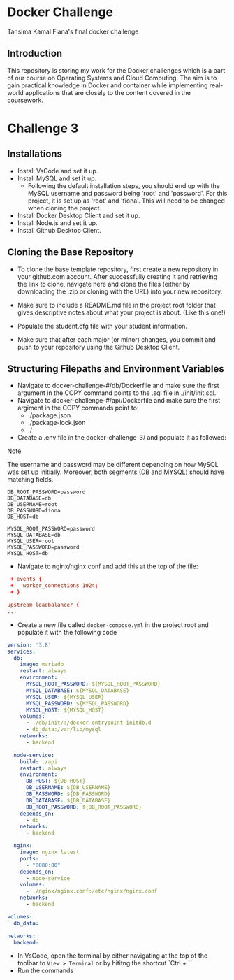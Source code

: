 # Docker Challenge
Tansima Kamal Fiana's final docker challenge

## Introduction
This repository is storing my work for the Docker challenges which is a part of our course on Operating Systems and Cloud Computing. The aim is to gain practical knowledge in Docker and container while implementing real-world applications that are closely to the content covered in the coursework.

# Challenge 3

## Installations
 - Install VsCode and set it up.
 - Install MySQL and set it up.
   - Following the default installation steps, you should end up with the MySQL username and password being 'root' and 'password'. For this project, it is set up as 'root' and 'fiona'. This will need to be changed when cloning the project.
 - Install Docker Desktop Client and set it up.
 - Install Node.js and set it up.
 - Install Github Desktop Client.

## Cloning the Base Repository
- To clone the base template repository, first create a new repository in your github.com account. After successfully creating it and retrieving the link to clone, navigate here and clone the files (either by downloading the .zip or cloning with the URL) into your new repository.
 - Make sure to include a README.md file in the project root folder that gives descriptive notes about what your project is about. (Like this one!)
 - Populate the student.cfg file with your student information.

 - Make sure that after each major (or minor) changes, you commit and push to your repository using the Github Desktop Client.

## Structuring Filepaths and Environment Variables
 - Navigate to docker-challenge-#/db/Dockerfile and make sure the first argument in the COPY command points to the .sql file in ./init/init.sql.
 - Navigate to docker-challenge-#/api/Dockerfile and make sure the first argiment in the COPY commands point to:
   - ./package.json
   - ./package-lock.json
   - ./
 - Create a .env file in the docker-challenge-3/ and populate it as followed:
 > [!NOTE]
 > The username and password may be different depending on how MySQL was set up initially.
 > Moreover, both segments (DB and MYSQL) should have matching fields.

```env
DB_ROOT_PASSWORD=password
DB_DATABASE=db
DB_USERNAME=root
DB_PASSWORD=fiona
DB_HOST=db

MYSQL_ROOT_PASSWORD=password
MYSQL_DATABASE=db
MYSQL_USER=root
MYSQL_PASSWORD=password
MYSQL_HOST=db
```

 - Navigate to nginx/nginx.conf and add this at the top of the file:
```conf
 + events {
 +   worker_connections 1024;
 + }

upstream loadbalancer {
...
```

 - Create a new file called `docker-compose.yml` in the project root and populate it with the following code
```yml
version: '3.8'
services:
  db:
    image: mariadb
    restart: always
    environment:
      MYSQL_ROOT_PASSWORD: ${MYSQL_ROOT_PASSWORD}
      MYSQL_DATABASE: ${MYSQL_DATABASE}
      MYSQL_USER: ${MYSQL_USER}
      MYSQL_PASSWORD: ${MYSQL_PASSWORD}
      MYSQL_HOST: ${MYSQL_HOST}
    volumes:
      - ./db/init/:/docker-entrypoint-initdb.d
      - db_data:/var/lib/mysql
    networks:
      - backend

  node-service:
    build: ./api
    restart: always
    environment:
      DB_HOST: ${DB_HOST}
      DB_USERNAME: ${DB_USERNAME}
      DB_PASSWORD: ${DB_PASSWORD}
      DB_DATABASE: ${DB_DATABASE}
      DB_ROOT_PASSWORD: ${DB_ROOT_PASSWORD}
    depends_on:
      - db
    networks:
      - backend

  nginx:
    image: nginx:latest
    ports:
      - "8080:80"
    depends_on:
      - node-service
    volumes:
      - ./nginx/nginx.conf:/etc/nginx/nginx.conf
    networks:
      - backend

volumes:
  db_data:

networks:
  backend:
```

 - In VsCode, open the terminal by either navigating at the top of the toolbar to `View > Terminal` or by hititng the shortcut `Ctrl + \``
 - Run the commands
